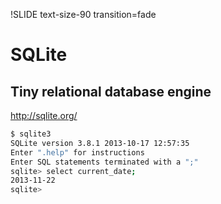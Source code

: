 !SLIDE text-size-90 transition=fade

SQLite
===

## Tiny relational database engine

http://sqlite.org/

```bash
$ sqlite3
SQLite version 3.8.1 2013-10-17 12:57:35
Enter ".help" for instructions
Enter SQL statements terminated with a ";"
sqlite> select current_date;
2013-11-22
sqlite>
```
